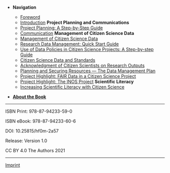 - **Navigation**
  - [Foreword](files/cs1001foreword.md)
  - [Introduction](files/cs1002introduction.md)
**Project Planning and Communications**
  - [Project Planning: A Step-by-Step Guide](files/cs1003project-planning-a-stepbystep-guide.md)
  - [Communication](files/cs1004communication.md)
**Management of Citizen Science Data**
  - [Management of Citizen Science Data](files/cs1005management-of-citizen-science-data.md)
  - [Research Data Management: Quick Start Guide](files/cs1006research-data-management-quick-start-guide-elearning-course.md)
  - [Use of Data Policies in Citizen Science Projects: A Step-by-step Guide](files/cs1007use-of-data-policies-in-citizen-science-projects-a-stepbystep-guide.md)
  - [Citizen Science Data and Standards](files/cs1008citizen-science-data-and-standards.md)
  - [Acknowledgment of Citizen Scientists on Research Outputs](files/cs1009acknowledgment-of-citizen-scientists-on-research-outputs.md)
  - [Planning and Securing Resources — The Data Management Plan](files/cs1010planning-and-securing-resources--the-data-management-plan.md)
  - [Project Highlight: FAIR Data in a Citizen Science Project](files/cs1011project-highlight-fair-data-in-a-citizen-science-project.md)
  - [Project Highlight: The INOS Project](files/cs1012project-highlight-the-inos-project.md)
**Scientific Literacy**
  - [Increasing Scientific Literacy with Citizen Science](files/cs1013increasing-scientific-literacy-with-citizen-science.md)

- [**About the Book**](files/cs1000about-the-book.md)

---

ISBN Print: 978-87-94233-59-0

ISBN eBook: 978-87-94233-60-6

DOI: 10.25815/hf0m-2a57

Release: Version 1.0

CC BY 4.0 The Authors 2021

---

[Imprint](files/imprint.md)
